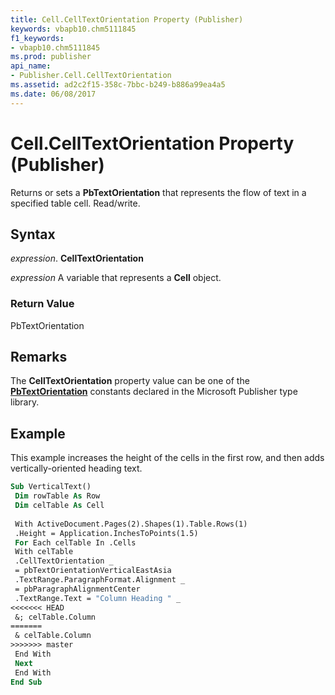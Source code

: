 ```yaml
---
title: Cell.CellTextOrientation Property (Publisher)
keywords: vbapb10.chm5111845
f1_keywords:
- vbapb10.chm5111845
ms.prod: publisher
api_name:
- Publisher.Cell.CellTextOrientation
ms.assetid: ad2c2f15-358c-7bbc-b249-b886a99ea4a5
ms.date: 06/08/2017
---
```



# Cell.CellTextOrientation Property (Publisher)

Returns or sets a  **PbTextOrientation** that represents the flow of text in a specified table cell. Read/write.


## Syntax

 _expression_. **CellTextOrientation**

 _expression_ A variable that represents a  **Cell** object.


### Return Value

PbTextOrientation


## Remarks

The  **CellTextOrientation** property value can be one of the **[PbTextOrientation](Publisher.PbTextOrientation.md)** constants declared in the Microsoft Publisher type library.


## Example

This example increases the height of the cells in the first row, and then adds vertically-oriented heading text.


```vb
Sub VerticalText() 
 Dim rowTable As Row 
 Dim celTable As Cell 
 
 With ActiveDocument.Pages(2).Shapes(1).Table.Rows(1) 
 .Height = Application.InchesToPoints(1.5) 
 For Each celTable In .Cells 
 With celTable 
 .CellTextOrientation _ 
 = pbTextOrientationVerticalEastAsia 
 .TextRange.ParagraphFormat.Alignment _ 
 = pbParagraphAlignmentCenter 
 .TextRange.Text = "Column Heading " _ 
<<<<<<< HEAD
 &; celTable.Column 
=======
 & celTable.Column 
>>>>>>> master
 End With 
 Next 
 End With 
End Sub
```



